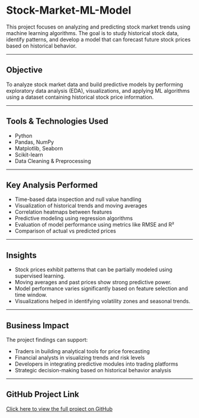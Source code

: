 # Stock-Market-ML-Model

This project focuses on analyzing and predicting stock market trends using machine learning algorithms. The goal is to study historical stock data, identify patterns, and develop a model that can forecast future stock prices based on historical behavior.

---

## Objective

To analyze stock market data and build predictive models by performing exploratory data analysis (EDA), visualizations, and applying ML algorithms using a dataset containing historical stock price information.

---

## Tools & Technologies Used

- Python  
- Pandas, NumPy  
- Matplotlib, Seaborn  
- Scikit-learn  
- Data Cleaning & Preprocessing  

---

## Key Analysis Performed

- Time-based data inspection and null value handling  
- Visualization of historical trends and moving averages  
- Correlation heatmaps between features  
- Predictive modeling using regression algorithms  
- Evaluation of model performance using metrics like RMSE and R²  
- Comparison of actual vs predicted prices  

---

## Insights

- Stock prices exhibit patterns that can be partially modeled using supervised learning.  
- Moving averages and past prices show strong predictive power.  
- Model performance varies significantly based on feature selection and time window.  
- Visualizations helped in identifying volatility zones and seasonal trends.

---

## Business Impact

The project findings can support:

- Traders in building analytical tools for price forecasting  
- Financial analysts in visualizing trends and risk levels  
- Developers in integrating predictive modules into trading platforms  
- Strategic decision-making based on historical behavior analysis  

---

## GitHub Project Link

[Click here to view the full project on GitHub](https://github.com/yourusername/Stock-Market-ML-Model)
